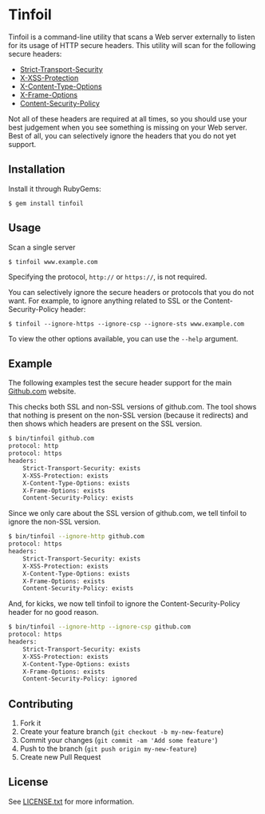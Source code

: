 # Tinfoil

Tinfoil is a command-line utility that scans a Web server externally to listen for its usage of HTTP secure headers.  This utility will scan for the following secure headers:

* [Strict-Transport-Security](http://tools.ietf.org/html/rfc6797)
* [X-XSS-Protection](http://blogs.msdn.com/b/ie/archive/2008/07/02/ie8-security-part-iv-the-xss-filter.aspx)
* [X-Content-Type-Options](http://blogs.msdn.com/b/ie/archive/2008/09/02/ie8-security-part-vi-beta-2-update.aspx)
* [X-Frame-Options](http://tools.ietf.org/html/draft-ietf-websec-x-frame-options-01)
* [Content-Security-Policy](http://www.w3.org/TR/CSP/)

Not all of these headers are required at all times, so you should use your best judgement when you see something is missing on your Web server.  Best of all, you can selectively ignore the headers that you do not yet support.

## Installation

Install it through RubyGems:

    $ gem install tinfoil

## Usage

Scan a single server

    $ tinfoil www.example.com

Specifying the protocol, ``http://`` or ``https://``, is not required.

You can selectively ignore the secure headers or protocols that you do not want.  For example, to ignore anything related to SSL or the Content-Security-Policy header:

    $ tinfoil --ignore-https --ignore-csp --ignore-sts www.example.com

To view the other options available, you can use the ``--help`` argument.

## Example

The following examples test the secure header support for the main [Github.com](http://github.com) website.

This checks both SSL and non-SSL versions of github.com.  The tool shows that nothing is present on the non-SSL version (because it redirects) and then shows which headers are present on the SSL version.

```bash
$ bin/tinfoil github.com
protocol: http
protocol: https
headers:
    Strict-Transport-Security: exists
    X-XSS-Protection: exists
    X-Content-Type-Options: exists
    X-Frame-Options: exists
    Content-Security-Policy: exists
```

Since we only care about the SSL version of github.com, we tell tinfoil to ignore the non-SSL version.

```bash
$ bin/tinfoil --ignore-http github.com
protocol: https
headers:
    Strict-Transport-Security: exists
    X-XSS-Protection: exists
    X-Content-Type-Options: exists
    X-Frame-Options: exists
    Content-Security-Policy: exists
```

And, for kicks, we now tell tinfoil to ignore the Content-Security-Policy header for no good reason.

```bash
$ bin/tinfoil --ignore-http --ignore-csp github.com
protocol: https
headers:
    Strict-Transport-Security: exists
    X-XSS-Protection: exists
    X-Content-Type-Options: exists
    X-Frame-Options: exists
    Content-Security-Policy: ignored
```

## Contributing

1. Fork it
1. Create your feature branch (`git checkout -b my-new-feature`)
1. Commit your changes (`git commit -am 'Add some feature'`)
1. Push to the branch (`git push origin my-new-feature`)
1. Create new Pull Request

## License

See [LICENSE.txt](LICENSE.txt) for more information.

